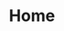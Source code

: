 ---
html_title: Home
layout: 2006_home
old_website: true
permalink: /news_archive.html
published: true
title: Home
---